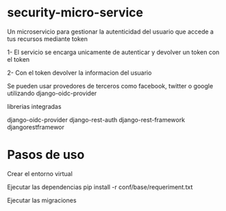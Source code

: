 # security-micro-service

Un microservicio para gestionar la autenticidad del usuario que accede a tus recursos mediante token

1- El servicio se encarga unicamente de autenticar y devolver un token con el token 

2- Con el token devolver la informacion del usuario

Se pueden usar provedores de terceros como facebook, twitter o google utilizando django-oidc-provider

librerias integradas

django-oidc-provider
django-rest-auth 
django-rest-framework 
djangorestframewor 

# Pasos de uso

Crear el entorno virtual

Ejecutar las dependencias pip install -r conf/base/requeriment.txt

Ejecutar las migraciones
